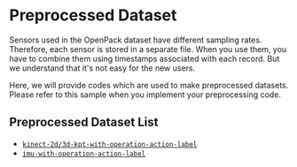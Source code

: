 # Preprocessed Dataset

Sensors used in the OpenPack dataset have different sampling rates.
Therefore, each sensor is stored in a separate file. When you use them, you have to combine them using timestamps associated with each record.
But we understand that it's not easy for the new users.

Here, we will provide codes which are used to make preprocessed datasets.
Please refer to this sample when you implement your preprocessing code.

## Preprocessed Dataset List

- [`kinect-2d/3d-kpt-with-operation-action-label`](./keypoints/)
- [`imu-with-operation-action-label`](./imu/)
